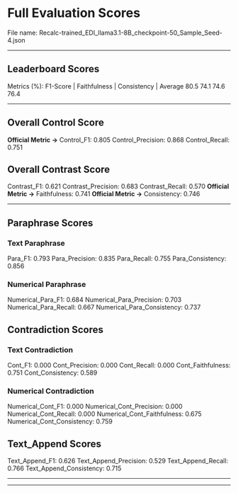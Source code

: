 # Full Evaluation Scores

File name: Recalc-trained_EDI_llama3.1-8B_checkpoint-50_Sample_Seed-4.json


---

## Leaderboard Scores

Metrics (%): F1-Score | Faithfulness | Consistency | Average
                80.5        74.1          74.6        76.4

---

## Overall Control Score

**Official Metric ->** Control_F1: 0.805
Control_Precision: 0.868
Control_Recall: 0.751

## Overall Contrast Score

Contrast_F1: 0.621
Contrast_Precision: 0.683
Contrast_Recall: 0.570
**Official Metric ->** Faithfulness: 0.741
**Official Metric ->** Consistency: 0.746

---


## Paraphrase Scores


### Text Paraphrase

Para_F1: 0.793
Para_Precision: 0.835
Para_Recall: 0.755
Para_Consistency: 0.856


### Numerical Paraphrase

Numerical_Para_F1: 0.684
Numerical_Para_Precision: 0.703
Numerical_Para_Recall: 0.667
Numerical_Para_Consistency: 0.737


## Contradiction Scores


### Text Contradiction

Cont_F1: 0.000
Cont_Precision: 0.000
Cont_Recall: 0.000
Cont_Faithfulness: 0.751
Cont_Consistency: 0.589


### Numerical Contradiction

Numerical_Cont_F1: 0.000
Numerical_Cont_Precision: 0.000
Numerical_Cont_Recall: 0.000
Numerical_Cont_Faithfulness: 0.675
Numerical_Cont_Consistency: 0.759


## Text_Append Scores

Text_Append_F1: 0.626
Text_Append_Precision: 0.529
Text_Append_Recall: 0.766
Text_Append_Consistency: 0.715

---


---

